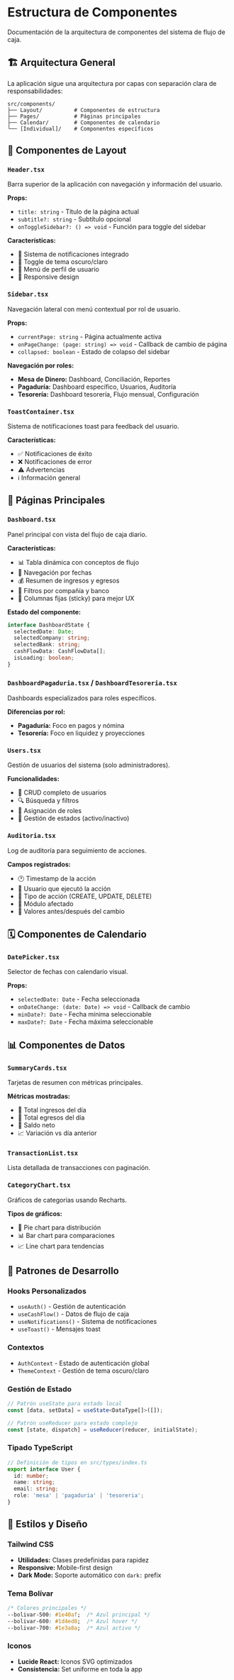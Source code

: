 # Estructura de Componentes

Documentación de la arquitectura de componentes del sistema de flujo de caja.

## 🏗️ **Arquitectura General**

La aplicación sigue una arquitectura por capas con separación clara de responsabilidades:

```
src/components/
├── Layout/          # Componentes de estructura
├── Pages/           # Páginas principales
├── Calendar/        # Componentes de calendario
└── [Individual]/    # Componentes específicos
```

## 📱 **Componentes de Layout**

### `Header.tsx`
Barra superior de la aplicación con navegación y información del usuario.

**Props:**
- `title: string` - Título de la página actual
- `subtitle?: string` - Subtítulo opcional
- `onToggleSidebar?: () => void` - Función para toggle del sidebar

**Características:**
- 🔔 Sistema de notificaciones integrado
- 🌙 Toggle de tema oscuro/claro
- 👤 Menú de perfil de usuario
- 📱 Responsive design

### `Sidebar.tsx`
Navegación lateral con menú contextual por rol de usuario.

**Props:**
- `currentPage: string` - Página actualmente activa
- `onPageChange: (page: string) => void` - Callback de cambio de página
- `collapsed: boolean` - Estado de colapso del sidebar

**Navegación por roles:**
- **Mesa de Dinero:** Dashboard, Conciliación, Reportes
- **Pagaduría:** Dashboard específico, Usuarios, Auditoría
- **Tesorería:** Dashboard tesorería, Flujo mensual, Configuración

### `ToastContainer.tsx`
Sistema de notificaciones toast para feedback del usuario.

**Características:**
- ✅ Notificaciones de éxito
- ❌ Notificaciones de error
- ⚠️  Advertencias
- ℹ️  Información general

## 📄 **Páginas Principales**

### `Dashboard.tsx`
Panel principal con vista del flujo de caja diario.

**Características:**
- 📊 Tabla dinámica con conceptos de flujo
- 📅 Navegación por fechas
- 💰 Resumen de ingresos y egresos
- 🏦 Filtros por compañía y banco
- 📱 Columnas fijas (sticky) para mejor UX

**Estado del componente:**
```typescript
interface DashboardState {
  selectedDate: Date;
  selectedCompany: string;
  selectedBank: string;
  cashFlowData: CashFlowData[];
  isLoading: boolean;
}
```

### `DashboardPagaduria.tsx` / `DashboardTesoreria.tsx`
Dashboards especializados para roles específicos.

**Diferencias por rol:**
- **Pagaduría:** Foco en pagos y nómina
- **Tesorería:** Foco en liquidez y proyecciones

### `Users.tsx`
Gestión de usuarios del sistema (solo administradores).

**Funcionalidades:**
- 👥 CRUD completo de usuarios
- 🔍 Búsqueda y filtros
- 👤 Asignación de roles
- 📧 Gestión de estados (activo/inactivo)

### `Auditoria.tsx`
Log de auditoría para seguimiento de acciones.

**Campos registrados:**
- 🕐 Timestamp de la acción
- 👤 Usuario que ejecutó la acción
- 🔧 Tipo de acción (CREATE, UPDATE, DELETE)
- 📄 Módulo afectado
- 💾 Valores antes/después del cambio

## 🗓️ **Componentes de Calendario**

### `DatePicker.tsx`
Selector de fechas con calendario visual.

**Props:**
- `selectedDate: Date` - Fecha seleccionada
- `onDateChange: (date: Date) => void` - Callback de cambio
- `minDate?: Date` - Fecha mínima seleccionable
- `maxDate?: Date` - Fecha máxima seleccionable

## 📊 **Componentes de Datos**

### `SummaryCards.tsx`
Tarjetas de resumen con métricas principales.

**Métricas mostradas:**
- 💚 Total ingresos del día
- 🔴 Total egresos del día
- 💙 Saldo neto
- 📈 Variación vs día anterior

### `TransactionList.tsx`
Lista detallada de transacciones con paginación.

### `CategoryChart.tsx`
Gráficos de categorías usando Recharts.

**Tipos de gráficos:**
- 🥧 Pie chart para distribución
- 📊 Bar chart para comparaciones
- 📈 Line chart para tendencias

## 🔧 **Patrones de Desarrollo**

### Hooks Personalizados
- `useAuth()` - Gestión de autenticación
- `useCashFlow()` - Datos de flujo de caja
- `useNotifications()` - Sistema de notificaciones
- `useToast()` - Mensajes toast

### Contextos
- `AuthContext` - Estado de autenticación global
- `ThemeContext` - Gestión de tema oscuro/claro

### Gestión de Estado
```typescript
// Patrón useState para estado local
const [data, setData] = useState<DataType[]>([]);

// Patrón useReducer para estado complejo
const [state, dispatch] = useReducer(reducer, initialState);
```

### Tipado TypeScript
```typescript
// Definición de tipos en src/types/index.ts
export interface User {
  id: number;
  name: string;
  email: string;
  role: 'mesa' | 'pagaduria' | 'tesoreria';
}
```

## 🎨 **Estilos y Diseño**

### Tailwind CSS
- **Utilidades:** Clases predefinidas para rapidez
- **Responsive:** Mobile-first design
- **Dark Mode:** Soporte automático con `dark:` prefix

### Tema Bolívar
```css
/* Colores principales */
--bolivar-500: #1e40af;  /* Azul principal */
--bolivar-600: #1d4ed8;  /* Azul hover */
--bolivar-700: #1e3a8a;  /* Azul activo */
```

### Iconos
- **Lucide React:** Iconos SVG optimizados
- **Consistencia:** Set uniforme en toda la app
